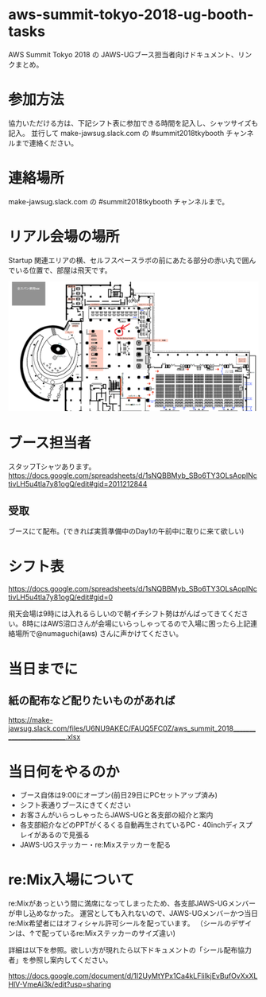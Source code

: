 # aws-summit-tokyo-2018-ug-booth-tasks

AWS Summit Tokyo 2018 の JAWS-UGブース担当者向けドキュメント、リンクまとめ。

# 参加方法

協力いただける方は、下記シフト表に参加できる時間を記入し、シャツサイズも記入。
並行して make-jawsug.slack.com の #summit2018tkybooth チャンネルまで連絡ください。

# 連絡場所

make-jawsug.slack.com の #summit2018tkybooth チャンネルまで。

# リアル会場の場所

Startup 関連エリアの横、セルフスペースラボの前にあたる部分の赤い丸で囲んでいる位置で、部屋は飛天です。

![飛天](hiten_jaws_booth.png)


# ブース担当者

スタッフTシャツあります。
https://docs.google.com/spreadsheets/d/1sNQBBMyb_SBo6TY3OLsAopINctivLH5u4tla7y81ogQ/edit#gid=2011212844

## 受取

ブースにて配布。(できれば実質準備中のDay1の午前中に取りに来て欲しい)


# シフト表

https://docs.google.com/spreadsheets/d/1sNQBBMyb_SBo6TY3OLsAopINctivLH5u4tla7y81ogQ/edit#gid=0

飛天会場は9時には入れるらしいので朝イチシフト勢はがんばってきてください。8時にはAWS沼口さんが会場にいらっしゃってるので入場に困ったら上記連絡場所で@numaguchi(aws) さんに声かけてください。


# 当日までに

## 紙の配布など配りたいものがあれば

https://make-jawsug.slack.com/files/U6NU9AKEC/FAUQ5FC0Z/aws_summit_2018_________________________.xlsx


# 当日何をやるのか

- ブース自体は9:00にオープン(前日29日にPCセットアップ済み)
- シフト表通りブースにきてください
- お客さんがいらっしゃったらJAWS-UGと各支部の紹介と案内
- 各支部紹介などのPPTがくるくる自動再生されているPC・40inchディスプレイがあるので見張る
- JAWS-UGステッカー・re:Mixステッカーを配る


# re:Mix入場について

re:Mixがあっという間に満席になってしまったため、各支部JAWS-UGメンバーが申し込めなかった。
運営としても入れないので、JAWS-UGメンバーかつ当日re:Mix希望者にはオフィシャル許可シールを配っています。
（シールのデザインは、↑で配っているre:Mixステッカーのサイズ違い)

詳細は以下を参照。欲しい方が現れたら以下ドキュメントの「シール配布協力者」を参照し案内してください。

https://docs.google.com/document/d/1I2UyMtYPx1Ca4kLFlilkjEvBufOvXxXLHlV-VmeAi3k/edit?usp=sharing



